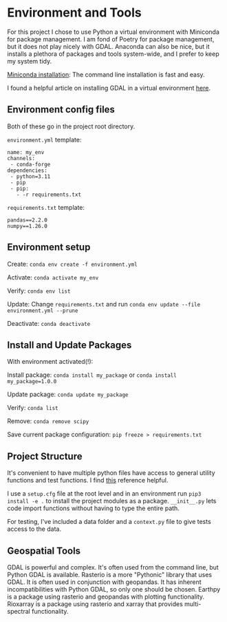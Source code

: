 # Environment and Tools

For this project I chose to use Python a virtual environment with Miniconda for package management. I am fond of Poetry for package management, but it does not play nicely with GDAL. Anaconda can also be nice, but it installs a plethora of packages and tools system-wide, and I prefer to keep my system tidy.

[Miniconda installation](https://docs.conda.io/projects/miniconda/en/latest/): The command line installation is fast and easy.

I found a helpful article on installing GDAL in a virtual environment [here](https://medium.com/@spatsel.cci/using-gdal-with-python-pip-and-windows-10-618d773d8926).

## Environment config files

Both of these go in the project root directory.

`environment.yml` template:

```
name: my_env
channels:
 - conda-forge
dependencies:
 - python=3.11
 - pip
 - pip:
   - -r requirements.txt
```

`requirements.txt` template:

```
pandas==2.2.0
numpy==1.26.0
```

## Environment setup

Create: `conda env create -f environment.yml`

Activate: `conda activate my_env`

Verify: `conda env list`

Update: Change `requirements.txt` and run  `conda env update --file environment.yml --prune`

Deactivate:  `conda deactivate`

## Install and Update Packages

With environment activated(!):

Install package: `conda install my_package` or `conda install my_package=1.0.0`

Update package: `conda update my_package`

Verify: `conda list`

Remove: `conda remove scipy`

Save current package configuration: `pip freeze > requirements.txt`

## Project Structure

It's convenient to have multiple python files have access to general utility functions and test functions. I find [this](https://xebia.com/blog/a-practical-guide-to-setuptools-and-pyproject-toml/) reference helpful.

I use a `setup.cfg` file at the root level and in an environment run `pip3 install -e .` to install the project modules as a package. `__init__.py` lets code import functions without having to type the entire path.

For testing, I've included a data folder and  a `context.py` file to give tests access to the data.

## Geospatial Tools

GDAL is powerful and complex. It's often used from the command line, but Python GDAL is available. Rasterio is a more "Pythonic" library that uses GDAL. It is often used in conjunction with geopandas. It has inherent incompatibilities with Python GDAL, so only one should be chosen. Earthpy is a package using rasterio and geopandas with plotting functionality. Rioxarray is a package using rasterio and xarray that provides multi-spectral functionality.